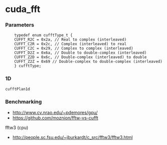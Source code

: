 # cuda_fft

### Parameters
```
    typedef enum cufftType_t { 
    CUFFT_R2C = 0x2a, // Real to complex (interleaved) 
    CUFFT_C2R = 0x2c, // Complex (interleaved) to real 
    CUFFT_C2C = 0x29, // Complex to complex (interleaved) 
    CUFFT_D2Z = 0x6a, // Double to double-complex (interleaved) 
    CUFFT_Z2D = 0x6c, // Double-complex (interleaved) to double 
    CUFFT_Z2Z = 0x69 // Double-complex to double-complex (interleaved) 
    } cufftType;
```

### 1D 
```
cufftPlan1d
```


### Benchmarking
* http://www.cv.nrao.edu/~pdemores/gpu/
* https://github.com/moznion/fftw-vs-cufft

fftw3 (cpu)
* http://people.sc.fsu.edu/~jburkardt/c_src/fftw3/fftw3.html
